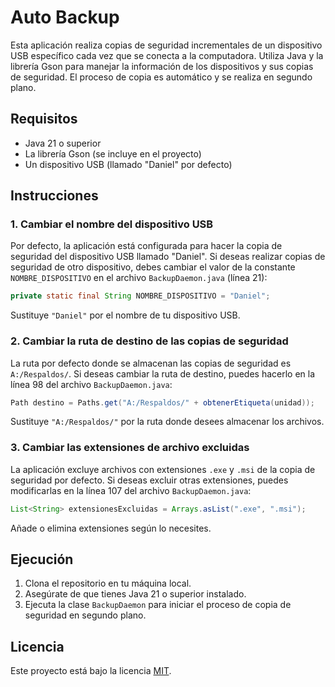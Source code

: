 # Auto Backup

Esta aplicación realiza copias de seguridad incrementales de un dispositivo USB específico cada vez que se conecta a la computadora. Utiliza Java y la librería Gson para manejar la información de los dispositivos y sus copias de seguridad. El proceso de copia es automático y se realiza en segundo plano.

## Requisitos

- Java 21 o superior
- La librería Gson (se incluye en el proyecto)
- Un dispositivo USB (llamado "Daniel" por defecto)

## Instrucciones

### 1. Cambiar el nombre del dispositivo USB

Por defecto, la aplicación está configurada para hacer la copia de seguridad del dispositivo USB llamado "Daniel". Si deseas realizar copias de seguridad de otro dispositivo, debes cambiar el valor de la constante `NOMBRE_DISPOSITIVO` en el archivo `BackupDaemon.java` (línea 21):

```java
private static final String NOMBRE_DISPOSITIVO = "Daniel";
```
Sustituye `"Daniel"` por el nombre de tu dispositivo USB.

### 2. Cambiar la ruta de destino de las copias de seguridad

La ruta por defecto donde se almacenan las copias de seguridad es `A:/Respaldos/`. Si deseas cambiar la ruta de destino, puedes hacerlo en la línea 98 del archivo `BackupDaemon.java`:

```java
Path destino = Paths.get("A:/Respaldos/" + obtenerEtiqueta(unidad));
```

Sustituye `"A:/Respaldos/"` por la ruta donde desees almacenar los archivos.

### 3. Cambiar las extensiones de archivo excluidas

La aplicación excluye archivos con extensiones `.exe` y `.msi` de la copia de seguridad por defecto. Si deseas excluir otras extensiones, puedes modificarlas en la línea 107 del archivo `BackupDaemon.java`:

```java
List<String> extensionesExcluidas = Arrays.asList(".exe", ".msi");
```

Añade o elimina extensiones según lo necesites.

## Ejecución

1. Clona el repositorio en tu máquina local.
2. Asegúrate de que tienes Java 21 o superior instalado.
3. Ejecuta la clase `BackupDaemon` para iniciar el proceso de copia de seguridad en segundo plano.

## Licencia

Este proyecto está bajo la licencia [MIT](LICENSE).
